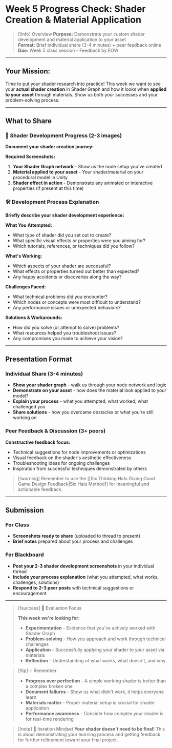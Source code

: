 # Week 5 Progress Check: Shader Creation & Material Application

> [!info] Overview 
> **Purpose:** Demonstrate your custom shader development and material application to your asset  
> **Format:** Brief individual share (3-4 minutes) + peer feedback online  
> **Due:** Week 5 class session - Feedback by EOW

---

## Your Mission:

Time to put your shader research into practice! This week we want to see your **actual shader creation** in Shader Graph and how it looks when **applied to your asset** through materials. Show us both your successes and your problem-solving process.

---

## What to Share

### 🎨 Shader Development Progress (2-3 images)

**Document your shader creation journey:**

**Required Screenshots:**

1. **Your Shader Graph network** - Show us the node setup you've created
2. **Material applied to your asset** - Your shader/material on your procedural model in Unity
3. **Shader effect in action** - Demonstrate any animated or interactive properties (if present at this time)

### 🛠️ Development Process Explanation

**Briefly describe your shader development experience:**

**What You Attempted:**

- What type of shader did you set out to create?
- What specific visual effects or properties were you aiming for?
- Which tutorials, references, or techniques did you follow?

**What's Working:**

- Which aspects of your shader are successful?
- What effects or properties turned out better than expected?
- Any happy accidents or discoveries along the way?

**Challenges Faced:**

- What technical problems did you encounter?
- Which nodes or concepts were most difficult to understand?
- Any performance issues or unexpected behaviors?

**Solutions & Workarounds:**

- How did you solve (or attempt to solve) problems?
- What resources helped you troubleshoot issues?
- Any compromises you made to achieve your vision?

---

## Presentation Format

### Individual Share (3-4 minutes)

- **Show your shader graph** - walk us through your node network and logic
- **Demonstrate on your asset** - how does the material look applied to your model?
- **Explain your process** - what you attempted, what worked, what challenged you
- **Share solutions** - how you overcame obstacles or what you're still working on

### Peer Feedback & Discussion (3+ peers)

**Constructive feedback focus:**

- Technical suggestions for node improvements or optimizations
- Visual feedback on the shader's aesthetic effectiveness
- Troubleshooting ideas for ongoing challenges
- Inspiration from successful techniques demonstrated by others

>[!warning] Remember to use the [[Six Thinking Hats Giving Good Game Design Feedback|Six Hats Method]] for meaningful and actionable feedback.
>
---

## Submission

### For Class

- **Screenshots ready to share** (uploaded to thread to present)
- **Brief notes** prepared about your process and challenges

### For Blackboard

- **Post your 2-3 shader development screenshots** in your individual thread
- **Include your process explanation** (what you attempted, what works, challenges, solutions)
- **Respond to 2-3 peer posts** with technical suggestions or encouragement

---

> [!success] 🎯 Evaluation Focus
> 
> **This week we're looking for:**
> 
> - **Experimentation** - Evidence that you've actively worked with Shader Graph
> - **Problem-solving** - How you approach and work through technical challenges
> - **Application** - Successfully applying your shader to your asset via materials
> - **Reflection** - Understanding of what works, what doesn't, and why

> [!tip] 💡 Remember
> 
> - **Progress over perfection** - A simple working shader is better than a complex broken one
> - **Document failures** - Show us what didn't work, it helps everyone learn
> - **Materials matter** - Proper material setup is crucial for shader application
> - **Performance awareness** - Consider how complex your shader is for real-time rendering

> [!note] 🔄 Iteration Mindset 
> **Your shader doesn't need to be final!** This is about demonstrating your learning process and getting feedback for further refinement toward your final project.